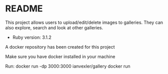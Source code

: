 # README

This project allows users to upload/edit/delete images to galleries. They can also explore, search and look at other galleries. 

* Ruby version: 3.1.2

A docker repository has been created for this project

Make sure you have docker installed in your machine

Run:
    docker run -dp 3000:3000 ianvexler/gallery
    docker run <image>
    
